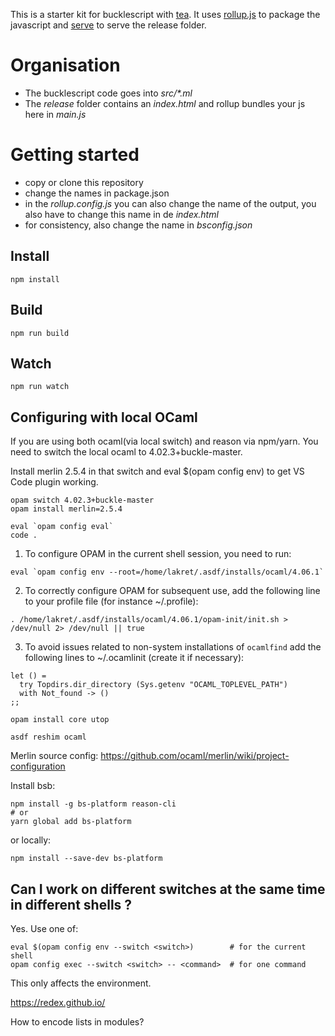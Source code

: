 This is a starter kit for bucklescript with [tea](https://github.com/OvermindDL1/bucklescript-tea). It uses [rollup.js](https://rollupjs.org/) to package the javascript and [serve](https://github.com/zeit/serve) to serve the release folder.

# Organisation

* The bucklescript code goes into _src/*.ml_
* The _release_ folder contains an _index.html_ and rollup bundles your js here in _main.js_

# Getting started

* copy or clone this repository
* change the names in package.json
* in the _rollup.config.js_ you can also change the name of the output, you also have to change this name in de _index.html_
* for consistency, also change the name in _bsconfig.json_

## Install

```
npm install
```

## Build

```
npm run build
```

## Watch

```
npm run watch
```

## Configuring with local OCaml

If you are using both ocaml(via local switch) and reason via npm/yarn. You need to switch the local ocaml to 4.02.3+buckle-master. 

Install merlin 2.5.4 in that switch and eval $(opam config env) to get VS Code plugin working.

```
opam switch 4.02.3+buckle-master
opam install merlin=2.5.4

eval `opam config eval`
code .
```

1. To configure OPAM in the current shell session, you need to run:

```
eval `opam config env --root=/home/lakret/.asdf/installs/ocaml/4.06.1`
```

2. To correctly configure OPAM for subsequent use, add the following
   line to your profile file (for instance ~/.profile):

```
. /home/lakret/.asdf/installs/ocaml/4.06.1/opam-init/init.sh > /dev/null 2> /dev/null || true
```

3. To avoid issues related to non-system installations of `ocamlfind`
   add the following lines to ~/.ocamlinit (create it if necessary):

```
let () =
  try Topdirs.dir_directory (Sys.getenv "OCAML_TOPLEVEL_PATH")
  with Not_found -> ()
;;
```

```
opam install core utop
```

```
asdf reshim ocaml
```

Merlin source config:
https://github.com/ocaml/merlin/wiki/project-configuration

Install bsb:

```
npm install -g bs-platform reason-cli
# or
yarn global add bs-platform
```

or locally: 

```
npm install --save-dev bs-platform
```


## Can I work on different switches at the same time in different shells ?

Yes. Use one of:

```
eval $(opam config env --switch <switch>)        # for the current shell
opam config exec --switch <switch> -- <command>  # for one command
```

This only affects the environment.

https://redex.github.io/




How to encode lists in modules? 

<!-- module type AnyModule = sig end;;

module type rec ModuleList = sig
  module type Elem
end;;

module Nil (Elem: AnyModule): ModuleList = struct
  module type Elem = module type of Elem
end;;
- module Nil : functor (Elem : AnyModule) -> ModuleList  

module Cons (Tail: ModuleList) (Elem: AnyModule): ModuleList = struct
  module type Elem = module type of Elem
end -->

<!-- empty = λfx.x
append = λalfx.fa(lfx)
head = λl.l(λab.a)(any expression)
isempty = λl.l(λab.false)true -->
<!-- 
module type AnyModule = sig end;;
module Empty = 
  functor 
    (F: functor (X : AnyModule) -> AnyModule) 
    (X: AnyModule) -> (struct include X end : module type of X);;
- module Empty : functor (F : functor (X : AnyModule) -> AnyModule) (X : AnyModule) -> AnyModule   
module Append = 
  functor 
    (Head: AnyModule) 
    (Tail: functor (F : functor (X : AnyModule) -> AnyModule) (X : AnyModule) -> AnyModule)
    (F : functor (X : AnyModule) -> AnyModule)
    (X : AnyModule)
    : functor (X : AnyModule) -> AnyModule -> 
    struct 

    end;;
 -->
